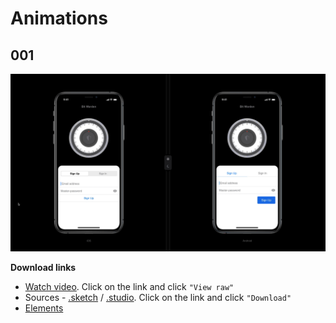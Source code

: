 # Animations

## 001

![animation.img](/01%20-%20design/animation/001/animation%20-%2001.gif)

**Download links**

- [Watch video](/01%20-%20design/animation/001/animation%20-%2001.mp4). Click on the link and click `"View raw"`
- Sources - [.sketch](/01%20-%20design/animation/001/animation%20-%2001.sketch) / [.studio](/01%20-%20design/animation/001/animation%20-%2001.studio). Click on the link and click `"Download"`
- [Elements](/01%20-%20design/animation/001/elements)
